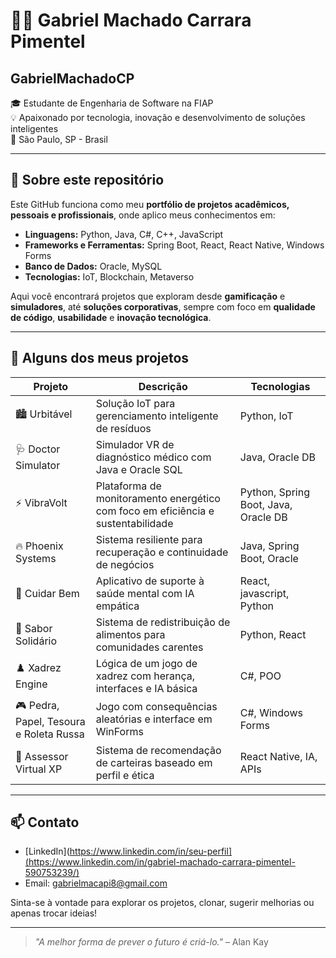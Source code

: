 # 👨‍💻 Gabriel Machado Carrara Pimentel
## GabrielMachadoCP

🎓 Estudante de Engenharia de Software na FIAP  
💡 Apaixonado por tecnologia, inovação e desenvolvimento de soluções inteligentes  
📍 São Paulo, SP - Brasil

---

## 📂 Sobre este repositório

Este GitHub funciona como meu **portfólio de projetos acadêmicos, pessoais e profissionais**, onde aplico meus conhecimentos em:

- **Linguagens:** Python, Java, C#, C++, JavaScript  
- **Frameworks e Ferramentas:** Spring Boot, React, React Native, Windows Forms  
- **Banco de Dados:** Oracle, MySQL  
- **Tecnologias:** IoT, Blockchain, Metaverso 

Aqui você encontrará projetos que exploram desde **gamificação** e **simuladores**, até **soluções corporativas**, sempre com foco em **qualidade de código**, **usabilidade** e **inovação tecnológica**.

---

## 🚀 Alguns dos meus projetos

| Projeto | Descrição | Tecnologias |
|--------|-----------|-------------|
| 🏙️ Urbitável | Solução IoT para gerenciamento inteligente de resíduos | Python, IoT|
| 🩺 Doctor Simulator | Simulador VR de diagnóstico médico com Java e Oracle SQL | Java, Oracle DB |
| ⚡ VibraVolt | Plataforma de monitoramento energético com foco em eficiência e sustentabilidade | Python, Spring Boot, Java, Oracle DB|
| 🔥 Phoenix Systems | Sistema resiliente para recuperação e continuidade de negócios | Java, Spring Boot, Oracle |
| 🧠 Cuidar Bem | Aplicativo de suporte à saúde mental com IA empática | React, javascript, Python|
| 🍲 Sabor Solidário | Sistema de redistribuição de alimentos para comunidades carentes | Python, React |
| ♟️ Xadrez Engine | Lógica de um jogo de xadrez com herança, interfaces e IA básica | C#, POO |
| 🎮 Pedra, Papel, Tesoura e Roleta Russa | Jogo com consequências aleatórias e interface em WinForms | C#, Windows Forms |
| 💼 Assessor Virtual XP | Sistema de recomendação de carteiras baseado em perfil e ética | React Native, IA, APIs |

---

## 📫 Contato

- [LinkedIn](https://www.linkedin.com/in/seu-perfil](https://www.linkedin.com/in/gabriel-machado-carrara-pimentel-590753239/)  
- Email: gabrielmacapi8@gmail.com

Sinta-se à vontade para explorar os projetos, clonar, sugerir melhorias ou apenas trocar ideias!

---

> _"A melhor forma de prever o futuro é criá-lo."_ – Alan Kay

